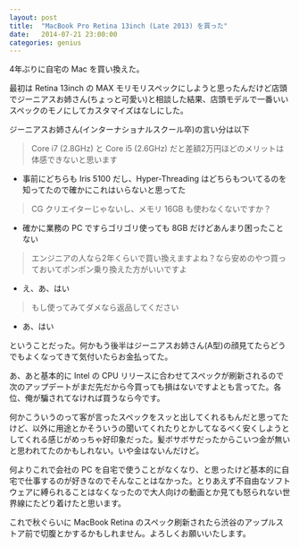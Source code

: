 ```yaml
---
layout: post
title:  "MacBook Pro Retina 13inch (Late 2013) を買った"
date:   2014-07-21 23:00:00
categories: genius
---
```


4年ぶりに自宅の Mac を買い換えた。

最初は Retina 13inch の MAX モリモリスペックにしようと思ったんだけど店頭でジーニアスお姉さん(ちょっと可愛い)と相談した結果、店頭モデルで一番いいスペックのモノにしてカスタマイズはなしにした。

ジーニアスお姉さん(インターナショナルスクール卒)の言い分は以下

> Core i7 (2.8GHz) と Core i5 (2.6GHz) だと差額2万円ほどのメリットは体感できないと思います

- 事前にどちらも Iris 5100 だし、Hyper-Threading はどちらもついてるのを知ってたので確かにこれはいらないと思ってた

> CG クリエイターじゃないし、メモリ 16GB も使わなくないですか？
    
- 確かに業務の PC ですらゴリゴリ使っても 8GB だけどあんまり困ったことない

> エンジニアの人なら2年くらいで買い換えますよね？なら安めのやつ買っておいてポンポン乗り換えた方がいいですよ

- え、あ、はい

> もし使ってみてダメなら返品してください

- あ、はい

ということだった。何かもう後半はジーニアスお姉さん(A型)の顔見てたらどうでもよくなってきて気付いたらお金払ってた。

あ、あと基本的に Intel の CPU リリースに合わせてスペックが刷新されるので次のアップデートがまだ先だから今買っても損はないですよとも言ってた。各位、俺が騙されてなければ買うなら今です。

何かこういうのって客が言ったスペックをスッと出してくれるもんだと思ってたけど、以外に用途とかそういうの聞いてくれたりとかしてなるべく安くしようとしてくれる感じがめっちゃ好印象だった。髪ボサボサだったからこいつ金が無いと思われてたのかもしれない。いや金はないんだけど。

何よりこれで会社の PC を自宅で使うことがなくなり、と思ったけど基本的に自宅で仕事するのが好きなのでそんなことはなかった。とりあえず不自由なソフトウェアに縛られることはなくなったので大人向けの動画とか見ても怒られない世界線にたどり着けたと思います。

これで秋ぐらいに MacBook Retina のスペック刷新されたら渋谷のアップルストア前で切腹とかするかもしれません。よろしくお願いいたします。
